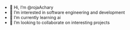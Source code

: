 - 👋 Hi, I’m @rojaAchary
- 👀 I’m interested in software engineering and development
- 🌱 I’m currently learning  ai
- 💞️ I’m looking to collaborate on interesting projects


<!---
rojaAchary/rojaAchary is a ✨ special ✨ repository because its `README.md` (this file) appears on your GitHub profile.
You can click the Preview link to take a look at your changes.
--->
